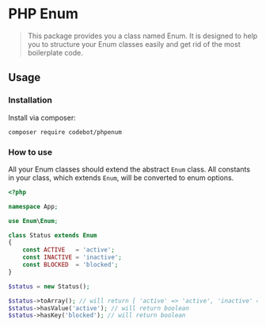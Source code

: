# PHP Enum

> This package provides you a class named Enum. It is designed to help you to structure
> your Enum classes easily and get rid of the most boilerplate code.

## Usage

### Installation

Install via composer:

```
composer require codebot/phpenum
```

### How to use

All your Enum classes should extend the abstract `Enum` class.
All constants in your class, which extends `Enum`, will be converted to enum options.

```php
<?php

namespace App;

use Enum\Enum;

class Status extends Enum
{
    const ACTIVE   = 'active';
    const INACTIVE = 'inactive';
    const BLOCKED  = 'blocked';
}

$status = new Status();

$status->toArray(); // will return [ 'active' => 'active', 'inactive' => 'inactive', 'blocked' => 'blocked' ]
$status->hasValue('active'); // will return boolean
$status->hasKey('blocked'); // will return boolean
```